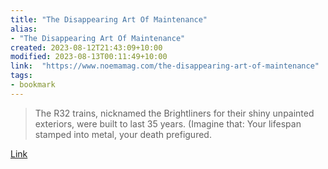 ```yaml
---
title: "The Disappearing Art Of Maintenance"
alias:
- "The Disappearing Art Of Maintenance"
created: 2023-08-12T21:43:09+10:00
modified: 2023-08-13T00:11:49+10:00
link:  "https://www.noemamag.com/the-disappearing-art-of-maintenance"
tags:
- bookmark
---
```


> The R32 trains, nicknamed the Brightliners for their shiny unpainted exteriors, were built to last 35 years. (Imagine that: Your lifespan stamped into metal, your death prefigured.

[Link](https://www.noemamag.com/the-disappearing-art-of-maintenance)